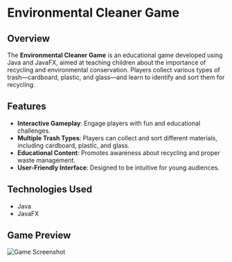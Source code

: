 # Environmental Cleaner Game

## Overview

The **Environmental Cleaner Game** is an educational game developed using Java and JavaFX, aimed at teaching children about the importance of recycling and environmental conservation. Players collect various types of trash—cardboard, plastic, and glass—and learn to identify and sort them for recycling.

## Features

- **Interactive Gameplay**: Engage players with fun and educational challenges.
- **Multiple Trash Types**: Players can collect and sort different materials, including cardboard, plastic, and glass.
- **Educational Content**: Promotes awareness about recycling and proper waste management.
- **User-Friendly Interface**: Designed to be intuitive for young audiences.

## Technologies Used

- Java
- JavaFX

## Game Preview

![Game Screenshot](https://github.com/Forest1599/environmentcleaner/blob/main/images/screenshot.png)
